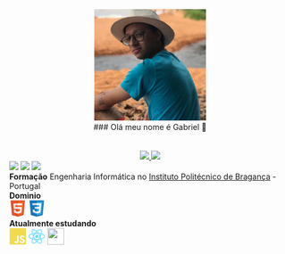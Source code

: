 <div align="center">
      <img src="WhatsApp Image 2021-09-28 at 21.23.41.jpeg" alt="Profile Photo" width="200px"> <br>
      ### Olá meu nome é Gabriel 👋
</div>
<!--
**gabrielol113/gabrielol113** is a ✨ _special_ ✨ repository because its `README.md` (this file) appears on your GitHub profile.
-->
<br><br>
 <div align="center">
  <a href="https://github.com/gabrielol113">
  <img height="180em" src="https://github-readme-stats.vercel.app/api?username=gabrielol113&show_icons=true&theme=dark&include_all_commits=true&count_private=true"/>
  <img height="150em" src="https://github-readme-stats.vercel.app/api/top-langs/?username=gabrielol113&layout=compact&langs_count=7&theme=dark"/>
</div>

<div>
        <a href="https://instagram.com/gabrielol113" target="_blank"><img src="https://img.shields.io/badge/-Instagram-%23E4405F?style=for-the-badge&logo=instagram&logoColor=white" target="_blank"></a>
 	<a href="https://www.twitch.tv/tixolee" target="_blank"><img src="https://img.shields.io/badge/Twitch-9146FF?style=for-the-badge&logo=twitch&logoColor=white" target="_blank"></a>
   <a href="https://www.linkedin.com/in/gabriel-teixeira-3049a3154/" target="_blank"><img src="https://img.shields.io/badge/-LinkedIn-%230077B5?style=for-the-badge&logo=linkedin&logoColor=white" target="_blank"></a> 
    
  </div>
  <strong>Formação</strong>
 Engenharia Informática no <a href="http://portal3.ipb.pt/index.php/pt/ipb">Instituto Politécnico de Bragança</a> - Portugal <br>
  <strong>Dominio</strong>
 <div>
     <img src="https://raw.githubusercontent.com/devicons/devicon/master/icons/html5/html5-original.svg" width=30px height="30px">
     <img src="https://raw.githubusercontent.com/devicons/devicon/master/icons/css3/css3-original.svg" width=30px height="30px"> 
 </div>
  <strong>Atualmente estudando</strong> <br>
 <div>
     <img src="https://raw.githubusercontent.com/devicons/devicon/master/icons/javascript/javascript-plain.svg" width=30px height="30px">
     <img src="https://raw.githubusercontent.com/devicons/devicon/master/icons/react/react-original.svg" width=30px height="30px">
     <img src="https://cdn.jsdelivr.net/gh/devicons/devicon/icons/nodejs/nodejs-original.svg" width=30px height="30px">
       
       
       
 </div>
  
